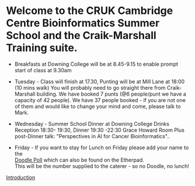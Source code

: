 # Welcome to the CRUK Cambridge Centre Bioinformatics Summer School and the Craik-Marshall Training suite.   

* Breakfasts at Downing College will be at 8.45-9.15 to enable prompt start of class at 9.30am

* Tuesday - Class will finish at 17.30, Punting will be at Mill Lane at 18:00 (10 mins walk)
You will probably need to go straight there from Craik-Marshall building.
We have booked 7 punts (@6 people/punt we have a capacity of 42 people). We have 37 people booked -
if you are not one of them and would like to change your mind and come, please talk to Mark.   

* Wednesday - Summer School Dinner at Downing College
 Drinks Reception 18:30- 19:30, Dinner 19:30 -22:30 Grace Howard Room Plus post-Dinner talk: "Perspectives in AI for Cancer Bioinformatics"..  
 
 * Friday - If you want to stay for Lunch on Friday please add your name to the     
[Doodle Poll](https://doodle.com/poll/mng5eccnytcyd7sr) which can also be found on the Etherpad.   
This will be the number supplied to the caterer - so no Doodle, no lunch!


[Introduction](https://github.com/bioinformatics-core-shared-training/cruk-summer-school-2019/blob/master/Introduction/Session1-intro.html)
 
